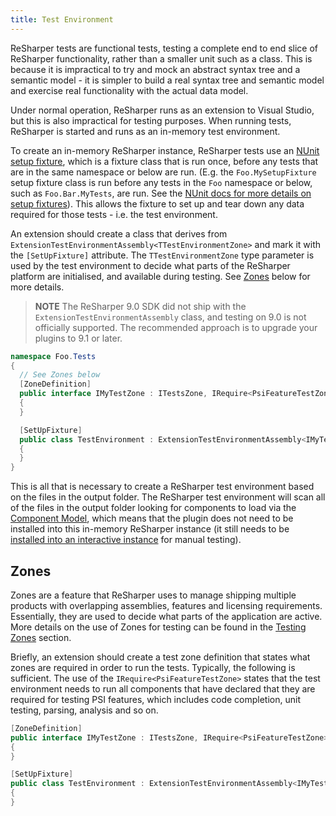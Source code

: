 ```yaml
---
title: Test Environment
---
```


ReSharper tests are functional tests, testing a complete end to end slice of ReSharper functionality, rather than a smaller unit such as a class. This is because it is impractical to try and mock an abstract syntax tree and a semantic model - it is simpler to build a real syntax tree and semantic model and exercise real functionality with the actual data model.

Under normal operation, ReSharper runs as an extension to Visual Studio, but this is also impractical for testing purposes. When running tests, ReSharper is started and runs as an in-memory test environment.

To create an in-memory ReSharper instance, ReSharper tests use an [NUnit setup fixture](http://nunit.org/index.php?p=setupFixture&r=2.6.3), which is a fixture class that is run once, before any tests that are in the same namespace or below are run. (E.g. the `Foo.MySetupFixture` setup fixture class is run before any tests in the `Foo` namespace or below, such as `Foo.Bar.MyTests`, are run. See the [NUnit docs for more details on setup fixtures](http://nunit.org/index.php?p=setupFixture&r=2.6.3)). This allows the fixture to set up and tear down any data required for those tests - i.e. the test environment.

An extension should create a class that derives from `ExtensionTestEnvironmentAssembly<TTestEnvironmentZone>` and mark it with the `[SetUpFixture]` attribute. The `TTestEnvironmentZone` type parameter is used by the test environment to decide what parts of the ReSharper platform are initialised, and available during testing. See [Zones](#zones) below for more details.

> **NOTE** The ReSharper 9.0 SDK did not ship with the `ExtensionTestEnvironmentAssembly` class, and testing on 9.0 is not officially supported. The recommended approach is to upgrade your plugins to 9.1 or later.

```csharp
namespace Foo.Tests
{
  // See Zones below
  [ZoneDefinition]
  public interface IMyTestZone : ITestsZone, IRequire<PsiFeatureTestZone>
  {
  }

  [SetUpFixture]
  public class TestEnvironment : ExtensionTestEnvironmentAssembly<IMyTestZone>
  {
  }
}
```

This is all that is necessary to create a ReSharper test environment based on the files in the output folder. The ReSharper test environment will scan all of the files in the output folder looking for components to load via the [Component Model](/Platform/ComponentModel.md), which means that the plugin does not need to be installed into this in-memory ReSharper instance (it still needs to be [installed into an interactive instance](/Extensions/Plugins/ProjectSetup/InitialInstallation.md) for manual testing).

## Zones

Zones are a feature that ReSharper uses to manage shipping multiple products with overlapping assemblies, features and licensing requirements. Essentially, they are used to decide what parts of the application are active. More details on the use of Zones for testing can be found in the [Testing Zones](Zones.md) section.

Briefly, an extension should create a test zone definition that states what zones are required in order to run the tests. Typically, the following is sufficient. The use of the `IRequire<PsiFeatureTestZone>` states that the test environment needs to run all components that have declared that they are required for testing PSI features, which includes code completion, unit testing, parsing, analysis and so on.

```csharp
[ZoneDefinition]
public interface IMyTestZone : ITestsZone, IRequire<PsiFeatureTestZone>
{
}

[SetUpFixture]
public class TestEnvironment : ExtensionTestEnvironmentAssembly<IMyTestZone>
{
}
```
